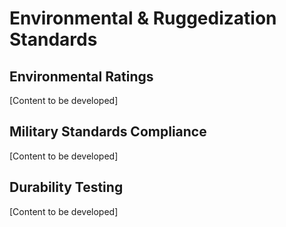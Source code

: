 # Environmental & Ruggedization Standards

<!-- Guiding prompts - remove when drafting:
• Detail MIL-STD environmental testing and certifications
• Address IP rating for water and dust protection  
• Specify temperature and humidity operational ranges
• Include vibration and shock resistance specifications
• Cover EMI/EMC compliance and testing
• Reference tactical use case durability requirements
-->

## Environmental Ratings

[Content to be developed]

## Military Standards Compliance

[Content to be developed]

## Durability Testing

[Content to be developed]

<!-- Content development notes:
• Target: 300 words
• Priority: MEDIUM
• Next: Extract environmental specs from INVISIO datasheets
• Consider: Dubai climate and operational environment
-->